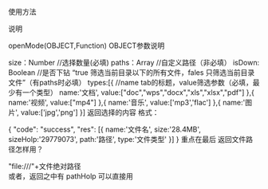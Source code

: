 使用方法

<template>
    <view style="padding: 25rpx 30rpx;">
        <button @click="open">文件选择</button>
    </view>

</template>

<script>
    var AfDocument = uni.requireNativePlugin("Aq-ChooseFile");
    export default {
        data() {
            return {
                data: ''
            }
        },
        onLoad() {

        },
        methods: {
            open(){
                AfDocument.openMode({
                    size: '10', //选择总数量
                    paths:['/storage/emulated/0/Download','/storage/emulated/0/A',],   //自定义选择目录
                    isDown:true,//是否下钻（true 筛选当前目录以下的所有文件，fales 只筛选当前目录文件） 
                    types:[{
                        name:'文档',
                        value:["doc","wps","docx","xls","xlsx","pdf"]
                    },{
                        name:'视频',
                        value:["mp4"] 
                    },{
                        name:'音乐',
                        value:['mp3','flac'] 
                    },{
                        name:'图片',
                        value:['jpg','png'] 
                    }]
                },(res)=>{
                    this.data = JSON.stringify(res);
                })
            }
        }
    }
</script>

<style>
    page{
        background: #fff;
    }
</style>
说明

openMode(OBJECT,Function)
OBJECT参数说明

size：Number             //选择数量(必填)
paths：Array<String>     //自定义路径（非必填）
isDown: Boolean         //是否下钻 “true 筛选当前目录以下的所有文件，fales 只筛选当前目录文件”（有paths时必填） 
types:[{                //name tab的标题，value筛选参数（必填，最少有一个类型）
    name:'文档',
    value:["doc","wps","docx","xls","xlsx","pdf"]
},{
    name:'视频',
    value:["mp4"] 
},{
    name:'音乐',
    value:['mp3','flac'] 
},{
    name:'图片',
    value:['jpg','png'] 
}]
返回选择的内容 格式：

{
"code": "success",
"res": [{
    name:'文件名',
    size:'28.4MB',
    sizeHolp:'29779073',
    path:'路径',
    type:'文件类型'
}]
}
重点在最后
返回文件路径怎样用？

"file:///"+文件绝对路径  
或者，返回之中有 pathHolp 可以直接用